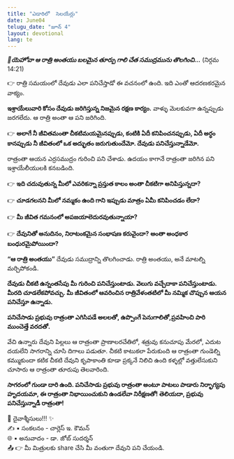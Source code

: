 ```yaml
---
title: "ఎడారిలో  సెలయేర్లు"
date: June04
telugu_date: "జూన్ 4"
layout: devotional
lang: te
---
```

***📖యెహోవా ఆ రాత్రి అంతయు బలమైన తూర్పు గాలి చేత సముద్రమును తొలగించి...***
(నిర్గమ 14:21)

👉 రాత్రి సమయంలో దేవుడు ఎలా పనిచేస్తాడో ఈ వచనంలో ఉంది. ఇది ఎంతో ఆదరణకరమైన వాక్యం. 

**ఇశ్రాయేలువారి కోసం దేవుడు జరిగిస్తున్న నిజమైన రక్షణ కార్యం.**
 వాళ్ళు మెలకువగా ఉన్నప్పుడు జరగలేదు. ఆ రాత్రి అంతా ఆ పని జరిగింది.

👉 **అలాగే నీ జీవితమంతా చీకటిమయమైనప్పుడు, కంటికి ఏదీ కనిపించనప్పుడు, ఏదీ అర్ధం కానప్పుడు నీ జీవితంలో ఒక అద్భుతం జరుగుతుందేమో. దేవుడు పనిచేస్తున్నాడేమో.**

 రాత్రంతా ఆయన ఎర్రసముద్రం గురించి పని చేశాడు. ఉదయం కాగానే రాత్రంతా జరిగిన పని ఇశ్రాయేలీయులకి కనబడింది. 

👉 **ఇది చదువుతున్న మీలో ఎవరికన్నా ప్రస్తుత కాలం అంతా చీకటిగా అనిపిస్తున్నదా?**

👉 **చూడగలనని మీలో నమ్మకం ఉంది గాని ఇప్పుడు మాత్రం ఏమీ కనిపించడం లేదా?**

👉 **మీ జీవిత గమనంలో అపజయాలెదురవుతున్నాయా?**

👉 **దేవునితో అనుదినం, నిరాటంకమైన సంభాషణ కరువైందా? అంతా అంధకార బంధురమైపోయిందా?**

**“ఆ రాత్రి అంతయు”** దేవుడు సముద్రాన్ని తొలగించాడు. రాత్రి అంతయు, అనే మాటల్ని మర్చిపోకండి. 

**దేవుడు చీకటి ఉన్నంతసేపు మీ గురించి పనిచేస్తుంటాడు. వెలుగు వచ్చేదాకా పనిచేస్తుంటాడు. మీరది చూడలేకపోవచ్చు. మీ జీవితంలో ఆవరించిన రాత్రివేళంతటిలో మీ నమ్మిక చొప్పున ఆయన పనిచేస్తూ ఉన్నాడు.**

**పనిచేసాడు ప్రభువు రాత్రంతా ఎగిసిపడే అలలతో, ఉప్పొంగే పెనుగాలితో,ప్రవహించి పారి ముంచెత్తే వరదతో.**

 వేచి ఉన్నారు దేవుని పిల్లలు ఆ రాత్రంతా ప్రాణాలరచేతిలో, శత్రువు కనుచూపు మేరలో, ఎదుట దయలేని సాగరాన్ని చూసి దిగాలు పడుతూ. చీకటి కాటుకలా పేరుకుంది ఆ రాత్రంతా గుండెల్ని కమ్ముకుందా కటిక చీకటి దేవుని కృపాకాంతి కూడా ప్రక్కనే నిలిచి ఉంది కళ్ళల్లో వత్తులేసుకుని చూసారు ఆ రాత్రంతా తూరుపు తెలవారింది. 

**సాగరంలో గుండా దారి ఉంది. పనిచేసాడు ప్రభువు రాత్రంతా అంటూ పాటలు పాడారు నిర్భాగ్యపు హృదయమా, ఈ రాత్రంతా నిభాయించుకుని ఉండలేవా నిరీక్షణతో! తెలియదా, ప్రభువు పనిచేస్తున్నాడీ రాత్రంతా!**


<div class="blessing">🙏 <span class="bless-text">దైవాశ్శీసులు!!!</span> ✨</div>

<div class="credit">✍️ <span class="credit-text">▪ సంకలనం - చార్లెస్ ఇ. కౌమన్</span></div>
<div class="credit">🌐 <span class="credit-text">▪ అనువాదం - డా. జోబ్ సుదర్శన్</span></div>


<div class="share">📤 👉 <span class="share-text">మీ మిత్రులకు share చేసి మీ వంతుగా దేవుని పని చేయండి.</span></div>

